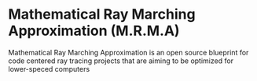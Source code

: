 # Mathematical Ray Marching Approximation (M.R.M.A)

Mathematical Ray Marching Approximation is an open source blueprint for code centered ray tracing projects that are aiming to be optimized for lower-speced computers 
